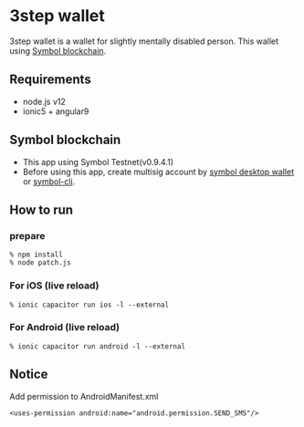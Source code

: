 # 3step wallet

3step wallet is a wallet for slightly mentally disabled person.
This wallet using [Symbol blockchain](https://nemtech.github.io/).

## Requirements

- node.js v12
- ionic5 + angular9

## Symbol blockchain

- This app using Symbol Testnet(v0.9.4.1)
- Before using this app, create multisig account by [symbol desktop wallet](https://github.com/nemfoundation/symbol-desktop-wallet) or [symbol-cli](https://github.com/nemtech/symbol-cli).

## How to run

### prepare

```
% npm install
% node patch.js
```

### For iOS (live reload)

```
% ionic capacitor run ios -l --external
```

### For Android (live reload)

```
% ionic capacitor run android -l --external
```

## Notice

Add permission to AndroidManifest.xml

```
<uses-permission android:name="android.permission.SEND_SMS"/>
```